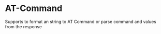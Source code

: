 # AT-Command
Supports to format an string to AT Command or parse command and values from the response
